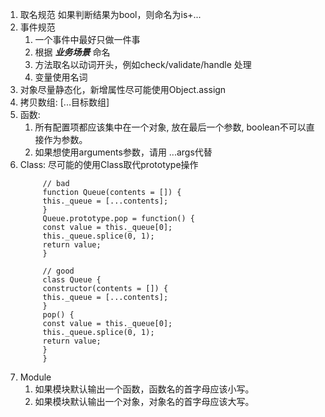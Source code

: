1. 取名规范
        如果判断结果为bool，则命名为is+...
2. 事件规范
    1. 一个事件中最好只做一件事
    2. 根据 ***业务场景*** 命名
    3. 方法取名以动词开头，例如check/validate/handle 处理
    4. 变量使用名词
3. 对象尽量静态化，新增属性尽可能使用Object.assign
4. 拷贝数组: [...目标数组]
5. 函数: 
   1. 所有配置项都应该集中在一个对象, 放在最后一个参数, boolean不可以直接作为参数。
   2. 如果想使用arguments参数，请用 ...args代替
6. Class: 尽可能的使用Class取代prototype操作
   ```
        // bad
        function Queue(contents = []) {
        this._queue = [...contents];
        }
        Queue.prototype.pop = function() {
        const value = this._queue[0];
        this._queue.splice(0, 1);
        return value;
        }

        // good
        class Queue {
        constructor(contents = []) {
        this._queue = [...contents];
        }
        pop() {
        const value = this._queue[0];
        this._queue.splice(0, 1);
        return value;
        }
        }
   ```
7. Module
   1. 如果模块默认输出一个函数，函数名的首字母应该小写。
   2. 如果模块默认输出一个对象，对象名的首字母应该大写。
